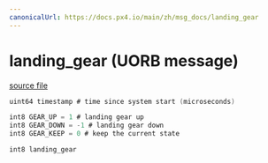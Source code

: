 ```yaml
---
canonicalUrl: https://docs.px4.io/main/zh/msg_docs/landing_gear
---
```


# landing_gear (UORB message)



[source file](https://github.com/PX4/PX4-Autopilot/blob/release/1.13/msg/landing_gear.msg)

```c
uint64 timestamp # time since system start (microseconds)

int8 GEAR_UP = 1 # landing gear up
int8 GEAR_DOWN = -1 # landing gear down
int8 GEAR_KEEP = 0 # keep the current state

int8 landing_gear

```
